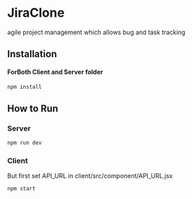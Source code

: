# JiraClone
agile project management which allows bug and task tracking
## Installation 
#### ForBoth Client and Server folder
```bash
npm install
```
## How to Run
### Server
```bash
npm run dev
```
### Client
But first set API_URL in client/src/component/API_URL.jsx
```bash
npm start
```
